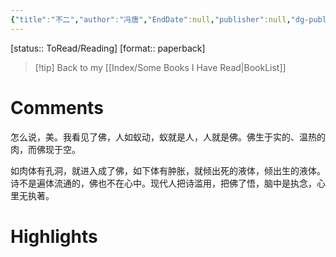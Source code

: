 ```yaml
---
{"title":"不二","author":"冯唐","EndDate":null,"publisher":null,"dg-publish":true,"permalink":"/BookNotes/不二/","dgPassFrontmatter":true,"noteIcon":""}
---
```


[status:: ToRead/Reading]
[format:: paperback]

>[!tip] Back to my [[Index/Some Books I Have Read\|BookList]]

# Comments
怎么说，美。我看见了佛，人如蚁动，蚁就是人，人就是佛。佛生于实的、温热的肉，而佛现于空。

如肉体有孔洞，就进入成了佛，如下体有肿胀，就倾出死的液体，倾出生的液体。诗不是遍体流通的，佛也不在心中。现代人把诗滥用，把佛了悟，脑中是执念，心里无执著。

# Highlights